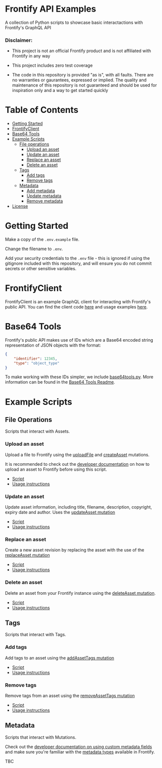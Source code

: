 # Frontify API Examples
A collection of Python scripts to showcase basic interactactions with Frontify's GraphQL API

### Disclaimer:
- This project is not an official Frontify product and is not affiliated with Frontify in any way

- This project includes zero test coverage

- The code in this repository is provided "as is", with all faults. There are no warranties or gaurantees, expressed or implied. The 
quality and maintenance of this repository is not guaranteed and
should be used for inspiration only and a way to get started quickly

Table of Contents
=================

* [Getting Started](#Getting-Started)
* [FrontifyClient](#FrontifyClient)
* [Base64 Tools](#Base64-Tools)
* [Example Scripts](#Example-Scripts)
  * [File operations](#File-Operations)
      * [Upload an asset](#Upload-an-asset)
      * [Update an asset](#Update-an-asset)
      * [Replace an asset](#Replace-an-asset)
      * [Delete an asset](#Delete-an-asset)
  * [Tags](#Tags)
      * [Add tags](#Add-tags)
      * [Remove tags](#Remove-tags)
  * [Metadata](#Metadata)
      * [Add metadata](#Metadata)
      * [Update metadata](#Metadata)
      * [Remove metadata](#Metadata)
* [License](/LICENSE)

# Getting Started
Make a copy of the `.env.example` file.

Change the filename to `.env`.

Add your security credentials to the `.env` file - this is ignored if using the gitignore included with this repository, and will ensure you do not commit secrets or other sensitive variables.

# FrontifyClient
FrontifyClient is an example GraphQL client for interacting with Frontify's public API. You can find the client code [here](/examples/python/src/services/FrontifyClient.py) and usage examples [here](/readme/FrontifyClient.md).

# Base64 Tools
Frontify's public API makes use of IDs which are a Base64 encoded string representation of JSON objects with the format:

```json
{
    "identifier": 12345,
    "type": "object_type"
}
```

To make working with these IDs simpler, we include [base64tools.py](/examples/python/src/utils/base64tools.py). More information can be found in the [Base64 Tools Readme](/readme/UsingBase64Tools.md).

# Example Scripts
## File Operations
Scripts that interact with Assets.

### Upload an asset
Upload a file to Frontify using the [uploadFile](https://frontify.github.io/graphql-reference/mutations/uploadFile) and [createAsset](https://frontify.github.io/graphql-reference/mutations/createAsset) mutations.

It is recommended to check out the [developer documentation](https://developer.frontify.com/d/XFPCrGNrXQQM/graphql-api#/deep-dive/upload-file-create-asset) on how to upload an asset to Frontify before using this script.

- [Script](/examples/python/upload_frontify_asset.py)
- [Usage instructions](/readme/AssetUpload.md)

### Update an asset
Update asset information, including title, filename, description, copyright, expiry date and author. Uses the [updateAsset mutation](https://frontify.github.io/graphql-reference/mutations/updateAsset)

- [Script](/examples/python/update_frontify_asset.py)
- [Usage instructions](/readme/AssetUpdate.md)


### Replace an asset
Create a new asset revision by replacing the asset with the use of the [replaceAsset mutation](https://frontify.github.io/graphql-reference/mutations/replaceAsset)

- [Script](/examples/python/replace_frontify_asset.py)
- [Usage instructions](/readme/AssetReplacement.md)

### Delete an asset
Delete an asset from your Frontify instance using the [deleteAsset mutation](https://frontify.github.io/graphql-reference/mutations/deleteAsset).

- [Script](/examples/python/delete_frontify_asset.py)
- [Usage instructions](/readme/DeleteAsset.md)

## Tags
Scripts that interact with Tags.

### Add tags
Add tags to an asset using the [addAssetTags mutation](https://frontify.github.io/graphql-reference/mutations/addAssetTags)

- [Script](/examples/python/add_frontify_tags.py)
- [Usage instructions](/readme/AddAssetTags.md)

### Remove tags
Remove tags from an asset using the [removeAssetTags mutation](https://frontify.github.io/graphql-reference/mutations/removeAssetTags)

- [Script](/examples/python/remove_frontify_tags.py)
- [Usage instructions](/readme/RemoveAssetTags.md)

## Metadata
Scripts that interact with Mutations. 

Check out the [developer documentation on using custom metadata fields](https://developer.frontify.com/d/XFPCrGNrXQQM/graphql-api#/deep-dive/custom-metadata-1) and make sure you're familiar with the [metadata types](https://help.frontify.com/en/articles/4057240-metadata-and-tags-in-libraries#h_f4d37c46ec) available in Frontify.

TBC
